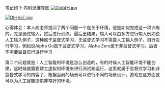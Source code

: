 笔记如下
内附思维导图
[![DIobfH.jpg](https://s3.ax1x.com/2020/12/02/DIobfH.jpg)](https://imgchr.com/i/DIobfH)

[![DIHVoT.jpg](https://s3.ax1x.com/2020/12/02/DIHVoT.jpg)](https://imgchr.com/i/DIHVoT)

心得体会：本人向老师提问了两个问题一个是关于环境，他是如何完成这一项训练的，先是通过输入，然后进行训练，最后出结果，输入可以由多方进行输入例如说人工输入例子，这种属于监督式学习，无监督式学习不需要人工输入例子，自行进行学习，例如说Alpha Go属于监督式学习，Alpha Zero属于非监督式学习，后者不需要监督自行进行学习

第二个问题就是：人工智能的环境是怎么创造的，有的时候人工智能环境不能创建，这时候就需要建立虚拟的环境来进行测试和运行，这里就属于监督式学习和非监督式学习的内容了，根据当前的场景可以进行不同的场景设计。游戏在这方面就可以为人工智能提供非常好的环境。